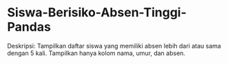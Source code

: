 # Siswa-Berisiko-Absen-Tinggi-Pandas
Deskripsi: Tampilkan daftar siswa yang memiliki absen lebih dari atau sama dengan 5 kali. Tampilkan hanya kolom nama, umur, dan absen.
